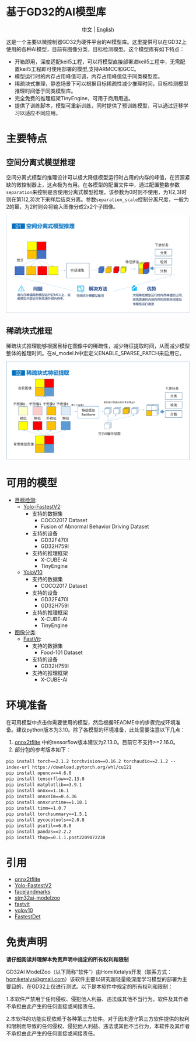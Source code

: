 # 基于GD32的AI模型库

<div align="center">

[中文](README.md) | [English](README_eng.md)

</div>


这是一个主要以微控制器GD32为硬件平台的AI模型库。这里提供可以在GD32上使用的各种AI模型，目前有图像分类，目标检测模型。这个模型库有如下特点：

 - 开箱即用，深度适配keil5工程，可以将模型直接部署进keil5工程中，无需配置keil5工程即可使用部署的模型,支持ARMCC和GCC。
 - 模型运行时的内存占用峰值可调，内存占用峰值低于同类模型库。
 - 稀疏块式推理，静态场景下可以根据目标稀疏性减少推理时间，目标检测模型推理时间低于同类模型库。
 - 完全免费的推理框架TinyEngine，可用于商用用途。
 - 提供了训练脚本，模型可重新训练，同时提供了预训练模型，可以通过迁移学习以适应不同应用。

# 主要特点

## 空间分离式模型推理

空间分离式模型的推理设计可以极大降低模型运行时占用的内存的峰值，在资源紧缺的微控制器上，这点极为有用。在各模型的配置文件中，通过配置整数参数`separation`来控制是否使用分离式模型推理，该参数为0时则不使用，为1(2,3)时则在第1(2,3)次下采样后结束分离。参数`separation_scale`控制分离尺度，一般为2的幂，为2时则会将输入图像分成2x2个子图像。

![Spatial separation model](assets/model01.png)

## 稀疏块式推理
稀疏块式推理能够根据目标在图像中的稀疏性，减少特征提取时间，从而减少模型整体的推理时间。在ai_model.h中宏定义ENABLE_SPARSE_PATCH来启用它。

![Spatial patch](assets/model02.png)

# 可用的模型

 - [目标检测](object_detection):
   - [Yolo-FastestV2](object_detection/yolo_fastestv2):
     - 支持的数据集
       - COCO2017 Dataset
       - Fusion of Abnormal Behavior Driving Dataset
     - 支持的设备
       - GD32F470I
       - GD32H759I
     - 支持的推理框架
       - X-CUBE-AI
       - TinyEngine
   - [YoloV10](object_detection/yolov10)
     - 支持的数据集
       - COCO2017 Dataset
     - 支持的设备
       - GD32F470I
       - GD32H759I
     - 支持的推理框架
       - X-CUBE-AI
       - TinyEngine
 - [图像分类](image_classification):
   - [FastVit](image_classification/ml-fastvit):
     - 支持的数据集
       - Food-101 Dataset
     - 支持的设备
       - GD32H759I
     - 支持的推理框架
       - X-CUBE-AI

#  环境准备

在可用模型中点击你需要使用的模型，然后根据README中的步骤完成环境准备。建议python版本为3.10。除了各模型的环境准备，此处需要注意以下几点：
1. [onnx2tflite](https://github.com/MPolaris/onnx2tflite) 中的tensorflow版本建议为2.13.0。目前它不支持>=2.16.0。
2. 部分包的参考版本如下：
```
pip install torch==2.1.2 torchvision==0.16.2 torchaudio==2.1.2 --index-url https://download.pytorch.org/whl/cu121
pip install opencv==4.6.0
pip install tensorflow==2.13.0
pip install matplotlib==3.9.1
pip install onnx==1.16.1
pip install onnxsim==0.4.36
pip install onnxruntime==1.18.1
pip install timm==1.0.7
pip install torchsummary==1.5.1
pip install pycocotools==2.0.8
pip install psutil==6.0.0
pip install pandas==2.2.2
pip install thop==0.1.1.post2209072238
```


# 引用
 - [onnx2tflite](https://github.com/MPolaris/onnx2tflite)
 - [Yolo-FastestV2](https://github.com/dog-qiuqiu/Yolo-FastestV2)
 - [facelandmarks](https://github.com/midasklr/facelandmarks)
 - [stm32ai-modelzoo](https://github.com/STMicroelectronics/stm32ai-modelzoo/tree/main)
 - [fastvit](https://github.com/apple/ml-fastvit)
 - [yolov10](https://github.com/THU-MIG/yolov10)
 - [FastestDet](https://github.com/dog-qiuqiu/FastestDet) 

# 免责声明

**请仔细阅读并理解本免责声明中规定的所有权利和限制**

GD32AI ModelZoo（以下简称“软件”）由HomiKetalys开发（联系方式：homiketalys@gmail.com）该软件主要以研究超轻量级深度学习模型的部署为主要目的，在GD32上仅进行测试。以下是本软件中规定的所有权利和限制：

1.本软件严禁用于任何侵权、侵犯他人利益、违法或其他不当行为。软件及其作者不承担由此产生的任何直接或间接责任。

2.本软件的功能实现依赖于各种第三方软件。对于因未遵守第三方软件提供的权利和限制而导致的任何侵权、侵犯他人利益、违法或其他不当行为，本软件及其作者不承担由此产生的任何直接或间接责任。

